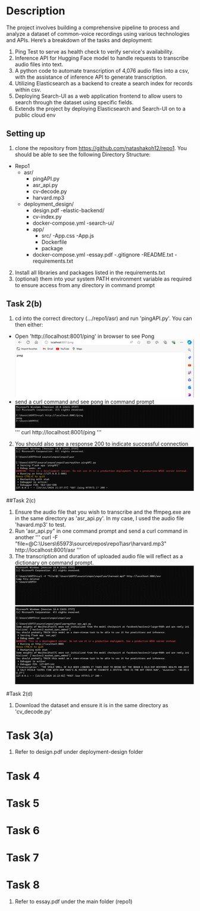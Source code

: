 # Description

The project involves building a comprehensive pipeline to process and analyze a dataset of common-voice recordings using various technologies and APIs. Here’s a breakdown of the tasks and deployment:

1) Ping Test to serve as health check to verify service's availability.
2) Inference API for Hugging Face model to handle requests to transcribe audio files into text.
3) A python code to automate transcription of 4,076 audio files into a csv, with the assistance of inference API to generate transcription.
4) Utilizing Elasticsearch as a backend to create a search index for records within csv.
5) Deploying Search-UI as a web application frontend to allow users to search through the dataset using specific fields.
6) Extends the project by deploying Elasticsearch and Search-UI on to a public cloud env

## Setting up
1) clone the repository from https://github.com/natashakoh12/repo1. You should be able to see the following Directory Structure:

- Repo1
	- asr/
		- pingAPI.py
		- asr_api.py
		- cv-decode.py
		- harvard.mp3
	- deployment_design/
		- design.pdf
	-elastic-backend/
		- cv-index.py
		- docker-compose.yml
	-search-ui/
		- app/
			- src/
				-App.css
				-App.js
			- Dockerfile
			- package
		- docker-compose.yml
	-essay.pdf
	-.gitignore
	-README.txt
	-requirements.txt

2) Install all libraries and packages listed in the requirements.txt
3) (optional) them into your system PATH environment variable as required to ensure access from any directory in command prompt

## Task 2(b)
1) cd into the correct directory (.../repo1/asr) and run 'pingAPI.py'. 
You can then either:
- Open 'http://localhost:8001/ping' in browser to see Pong
![Example Image](pingAPI_browser.png)
- send a curl command and see pong in command prompt
![Example Image](pingAPI_command.png)
'''
curl http://localhost:8001/ping
'''
2) You should also see a response 200 to indicate successful connection
![Example Image](pingAPI.png)

##Task 2(c)
1) Ensure the audio file that you wish to transcribe and the ffmpeg.exe are in the same directory as 'asr_api.py'. In my case, I used the audio file 'havard.mp3' to test.
2) Run 'asr_api.py" in one command prompt and send a curl command in another
'''
curl -F "file=@C:\Users\65973\source\repos\repo1\asr\harvard.mp3" http://localhost:8001/asr
'''
3) The transcription and duration of uploaded audio file will reflect as a dictionary on command prompt.
![Example Image](asr_api_command.png)
![Example Image](asr_api_transcribed.png)

#Task 2(d)
1) Download the dataset and ensure it is in the same directory as 'cv_decode.py'

# Task 3(a)
1) Refer to design.pdf under deployment-design folder

# Task 4

# Task 5

# Task 6

# Task 7

# Task 8
1) Refer to essay.pdf under the main folder (repo1)







